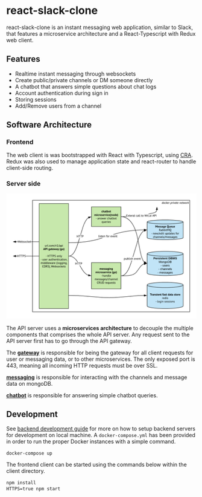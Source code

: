 # react-slack-clone

react-slack-clone is an instant messaging web application, similar to Slack, that features a microservice architecture and a React-Typescript with Redux web client.

## Features
- Realtime instant messaging through websockets
- Create public/private channels or DM someone directly
- A chatbot that answers simple questions about chat logs
- Account authentication during sign in
- Storing sessions
- Add/Remove users from a channel

## Software Architecture

### Frontend
The web client is was bootstrapped with React with Typescript, using [CRA](https://github.com/wmonk/create-react-app-typescript). Redux was also used to manage application state and react-router to handle client-side routing.

### Server side

![server side architecture](./docs/server-side-architecture.png)


The API server uses a **microservices architecture** to decouple the multiple components that comprises the whole API server. Any request sent to the API server first has to go through the API gateway. 

The **[gateway](https://github.com/jadiego/react-slack-clone/tree/master/servers/gateway)** is responsible for being the gateway for all client requests for user or messaging data, or to other microservices. The only exposed port is 443, meaning all incoming HTTP requests must be over SSL. 

**[messaging](https://github.com/jadiego/react-slack-clone/tree/master/servers/messaging)** is responsible for interacting with the channels and message data on mongoDB.

**[chatbot](https://github.com/jadiego/react-slack-clone/tree/master/servers/chatbot)** is responsible for answering simple chatbot queries.

## Development

See [backend development guide](apiservers/README.md) for more on how to setup backend servers for development on local machine. A `docker-compose.yml` has been provided in order to run the proper Docker instances with a simple command.
```
docker-compose up
```

The frontend client can be started using the commands below within the client directory.
```
npm install
HTTPS=true npm start
```
